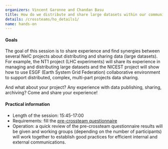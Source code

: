 ```yaml
---
organizers: Vincent Garonne and Chandan Basu
title: How do we distribute and share large datasets within our community and beyond?
details: /crossteams/ho_details1/
name: hands-on
---
```


<h4>Goals</h4>

The goal of this session is to share experience and find synergies between several NeIC projects about distributing and sharing data (large datasets). For example, the NT1 project (LHC experiments) will share its experience in managing and distributing large datasets and the NICEST project will show how to use ESGF (Earth System Grid Federation) collaborative environment to support distributed, complex, multi-part projects data sharing.

And what about your project? Any experience with data publishing, sharing, archiving? Come and share your experience!

<h4>Practical information</h4>

- Length of the session: 15:45-17:00
- Requirements: fill the [pre-crossteam questionnaire](https://qtrial2018q1az1.az1.qualtrics.com/jfe/form/SV_54sPm0hgS5nTfZb)
- Operation: a quick review of the pre-crossteam questionnaire results will be given and working groups (depending on the number of participants) will work together to establish good practices for efficient internal and external communications.
